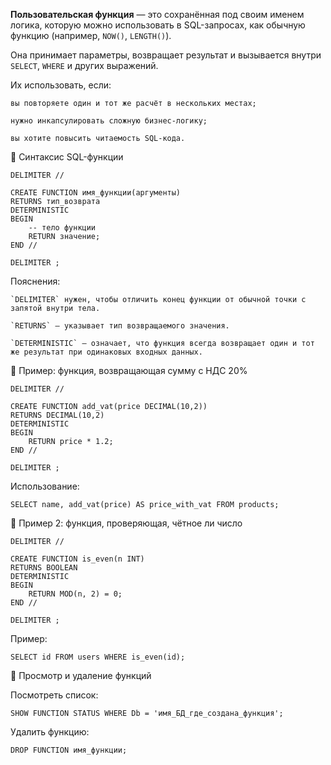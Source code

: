**Пользовательская функция**  — это сохранённая под своим именем логика, которую можно использовать в SQL-запросах, как обычную функцию (например, `NOW()`, `LENGTH()`).

Она принимает параметры, возвращает результат и вызывается внутри `SELECT`, `WHERE` и других выражений.

Их использовать, если:

    вы повторяете один и тот же расчёт в нескольких местах;

    нужно инкапсулировать сложную бизнес-логику;

    вы хотите повысить читаемость SQL-кода.

🔹 Синтаксис SQL-функции
```
DELIMITER //

CREATE FUNCTION имя_функции(аргументы)
RETURNS тип_возврата
DETERMINISTIC
BEGIN
    -- тело функции
    RETURN значение;
END //

DELIMITER ;
```
Пояснения:

    `DELIMITER` нужен, чтобы отличить конец функции от обычной точки с запятой внутри тела.

    `RETURNS` — указывает тип возвращаемого значения.

    `DETERMINISTIC` — означает, что функция всегда возвращает один и тот же результат при одинаковых входных данных.

🔹 Пример: функция, возвращающая сумму с НДС 20%
```
DELIMITER //

CREATE FUNCTION add_vat(price DECIMAL(10,2))
RETURNS DECIMAL(10,2)
DETERMINISTIC
BEGIN
    RETURN price * 1.2;
END //

DELIMITER ;
```
Использование:
```
SELECT name, add_vat(price) AS price_with_vat FROM products;
```
🔹 Пример 2: функция, проверяющая, чётное ли число
```
DELIMITER //

CREATE FUNCTION is_even(n INT)
RETURNS BOOLEAN
DETERMINISTIC
BEGIN
    RETURN MOD(n, 2) = 0;
END //

DELIMITER ;
```
Пример:
```
SELECT id FROM users WHERE is_even(id);
```
🔹 Просмотр и удаление функций

Посмотреть список:
```
SHOW FUNCTION STATUS WHERE Db = 'имя_БД_где_создана_функция';
```
Удалить функцию:
```
DROP FUNCTION имя_функции;
```